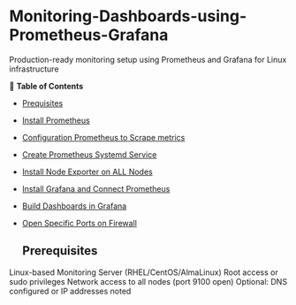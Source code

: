 # Monitoring-Dashboards-using-Prometheus-Grafana
Production-ready monitoring setup using Prometheus and Grafana for Linux infrastructure

📑 **Table of Contents**
- [Prequisites](#prequisites)
- [Install Prometheus](#install-prometheus)
- [Configuration Prometheus to Scrape metrics](#configuration-prometheus-to-scrape-metrics)
- [Create Prometheus Systemd Service](#create-prometheus-systemd-service)
- [Install Node Exporter on ALL Nodes](#disable-unnecessary-services)
- [Install Grafana and Connect Prometheus](#install-grafana-and-connect-prometheus)
- [Build Dashboards in Grafana](#build-dashboards-in-grafana)
- [Open Specific Ports on Firewall](#open-sepecific-ports-on-firewall)


  ## Prerequisites
  
Linux-based Monitoring Server (RHEL/CentOS/AlmaLinux)
Root access or sudo privileges
Network access to all nodes (port 9100 open)
Optional: DNS configured or IP addresses noted
